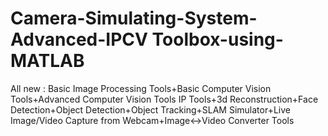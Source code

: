 # Camera-Simulating-System-Advanced-IPCV Toolbox-using-MATLAB
All new : Basic Image Processing Tools+Basic Computer Vision Tools+Advanced Computer Vision Tools  IP Tools+3d Reconstruction+Face Detection+Object Detection+Object Tracking+SLAM Simulator+Live Image/Video Capture from Webcam+Image&lt;->Video Converter Tools
